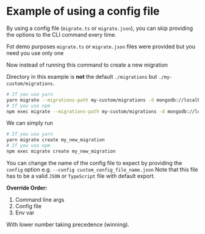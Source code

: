 # Example of using a config file

By using a config file (`migrate.ts` or `migrate.json`), you can skip providing the options to the CLI command every time.

Fot demo purposes `migrate.ts` or `migrate.json` files were provided but you need you use only one

Now instead of running this command to create a new migration

Directory in this example is **not** the default `./migrations` but `./my-custom/migrations`.

```bash
# If you use yarn
yarn migrate --migrations-path my-custom/migrations -d mongodb://localhost/my-db create my_new_migration
# If you use npm
npm exec migrate --migrations-path my-custom/migrations -d mongodb://localhost/my-db create my_new_migration
```

We can simply run

```bash
# If you use yarn
yarn migrate create my_new_migration
# If you use npm
npm exec migrate create my_new_migration
```

You can change the name of the config file to expect by providing the `config` option e.g. `--config custom_config_file_name.json`
Note that this file has to be a valid `JSON` or `TypeScript` file with default export.

**Override Order:**

1. Command line args
2. Config file
3. Env var

With lower number taking precedence (winning).
